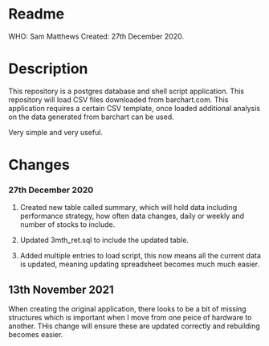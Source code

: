 # Readme

WHO: Sam Matthews
Created: 27th December 2020.

# Description
This repository is a postgres database and shell script application. This repository will load CSV files downloaded from barchart.com. This application requires a certain CSV template, once loaded additional analysis on the data generated from barchart can be used.

Very simple and very useful.

# Changes

### 27th December 2020
1. Created new table called summary, which will hold data including performance strategy, how often data changes, daily or weekly and number of stocks to include.

2. Updated 3mth_ret.sql to include the updated table.

3. Added multiple entries to load script, this now means all the current data is updated, meaning updating spreadsheet becomes much much easier.


## 13th November 2021

When creating the original application, there looks to be a bit of missing structures which is important when I move from one peice of hardware to another. THis change will ensure these are updated correctly and rebuilding becomes easier.
